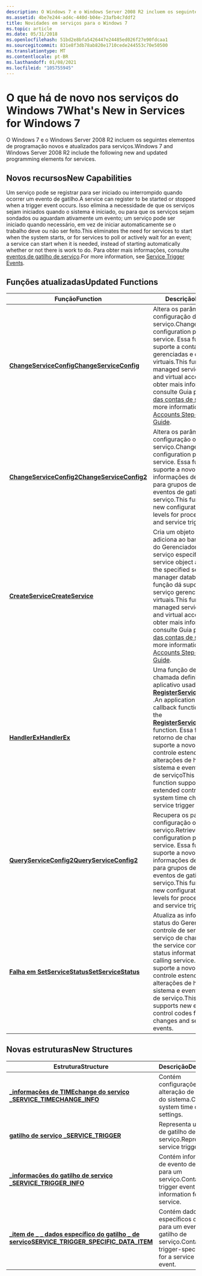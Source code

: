 ```yaml
---
description: O Windows 7 e o Windows Server 2008 R2 incluem os seguintes elementos de programação novos e atualizados para serviços.
ms.assetid: 4be7e244-ad4c-440d-b04e-23afb4c7ddf2
title: Novidades em serviços para o Windows 7
ms.topic: article
ms.date: 05/31/2018
ms.openlocfilehash: 51bd2e8bfa5426447e24485ed026f27e90fdcaa1
ms.sourcegitcommit: 831e8f3db78ab820e1710cede244553c70e50500
ms.translationtype: MT
ms.contentlocale: pt-BR
ms.lasthandoff: 01/08/2021
ms.locfileid: "105755945"
---
```

# <a name="whats-new-in-services-for-windows-7"></a><span data-ttu-id="2789e-103">O que há de novo nos serviços do Windows 7</span><span class="sxs-lookup"><span data-stu-id="2789e-103">What's New in Services for Windows 7</span></span>

<span data-ttu-id="2789e-104">O Windows 7 e o Windows Server 2008 R2 incluem os seguintes elementos de programação novos e atualizados para serviços.</span><span class="sxs-lookup"><span data-stu-id="2789e-104">Windows 7 and Windows Server 2008 R2 include the following new and updated programming elements for services.</span></span>

## <a name="new-capabilities"></a><span data-ttu-id="2789e-105">Novos recursos</span><span class="sxs-lookup"><span data-stu-id="2789e-105">New Capabilities</span></span>

<span data-ttu-id="2789e-106">Um serviço pode se registrar para ser iniciado ou interrompido quando ocorrer um evento de gatilho.</span><span class="sxs-lookup"><span data-stu-id="2789e-106">A service can register to be started or stopped when a trigger event occurs.</span></span> <span data-ttu-id="2789e-107">Isso elimina a necessidade de que os serviços sejam iniciados quando o sistema é iniciado, ou para que os serviços sejam sondados ou aguardam ativamente um evento; um serviço pode ser iniciado quando necessário, em vez de iniciar automaticamente se o trabalho deve ou não ser feito.</span><span class="sxs-lookup"><span data-stu-id="2789e-107">This eliminates the need for services to start when the system starts, or for services to poll or actively wait for an event; a service can start when it is needed, instead of starting automatically whether or not there is work to do.</span></span> <span data-ttu-id="2789e-108">Para obter mais informações, consulte [eventos de gatilho de serviço](service-trigger-events.md).</span><span class="sxs-lookup"><span data-stu-id="2789e-108">For more information, see [Service Trigger Events](service-trigger-events.md).</span></span>

## <a name="updated-functions"></a><span data-ttu-id="2789e-109">Funções atualizadas</span><span class="sxs-lookup"><span data-stu-id="2789e-109">Updated Functions</span></span>



| <span data-ttu-id="2789e-110">Função</span><span class="sxs-lookup"><span data-stu-id="2789e-110">Function</span></span>                                                        | <span data-ttu-id="2789e-111">Descrição</span><span class="sxs-lookup"><span data-stu-id="2789e-111">Description</span></span>                                                                                                                                                                                                                                                                                |
|-----------------------------------------------------------------|--------------------------------------------------------------------------------------------------------------------------------------------------------------------------------------------------------------------------------------------------------------------------------------------|
| [<span data-ttu-id="2789e-112">**ChangeServiceConfig**</span><span class="sxs-lookup"><span data-stu-id="2789e-112">**ChangeServiceConfig**</span></span>](/windows/desktop/api/Winsvc/nf-winsvc-changeserviceconfiga)<br/>   | <span data-ttu-id="2789e-113">Altera os parâmetros de configuração de um serviço.</span><span class="sxs-lookup"><span data-stu-id="2789e-113">Changes the configuration parameters of a service.</span></span> <span data-ttu-id="2789e-114">Essa função dá suporte a contas de serviço gerenciadas e contas virtuais.</span><span class="sxs-lookup"><span data-stu-id="2789e-114">This function supports managed service accounts and virtual accounts.</span></span> <span data-ttu-id="2789e-115">Para obter mais informações, consulte Guia passo a [passo das contas de serviço](/previous-versions/windows/it-pro/windows-server-2008-R2-and-2008/dd548356(v=ws.10)).</span><span class="sxs-lookup"><span data-stu-id="2789e-115">For more information, see [Service Accounts Step-by-Step Guide](/previous-versions/windows/it-pro/windows-server-2008-R2-and-2008/dd548356(v=ws.10)).</span></span><br/>                                      |
| [<span data-ttu-id="2789e-116">**ChangeServiceConfig2**</span><span class="sxs-lookup"><span data-stu-id="2789e-116">**ChangeServiceConfig2**</span></span>](/windows/desktop/api/Winsvc/nf-winsvc-changeserviceconfig2a)<br/> | <span data-ttu-id="2789e-117">Altera os parâmetros de configuração opcionais de um serviço.</span><span class="sxs-lookup"><span data-stu-id="2789e-117">Changes the optional configuration parameters of a service.</span></span> <span data-ttu-id="2789e-118">Essa função dá suporte a novos níveis de informações de configuração para grupos de processador e eventos de gatilho de serviço.</span><span class="sxs-lookup"><span data-stu-id="2789e-118">This function supports new configuration information levels for processor groups and service trigger events.</span></span><br/>                                                                                                        |
| [<span data-ttu-id="2789e-119">**CreateService**</span><span class="sxs-lookup"><span data-stu-id="2789e-119">**CreateService**</span></span>](/windows/desktop/api/Winsvc/nf-winsvc-createservicea)<br/>               | <span data-ttu-id="2789e-120">Cria um objeto de serviço e o adiciona ao banco de dados do Gerenciador de controle de serviço especificado.</span><span class="sxs-lookup"><span data-stu-id="2789e-120">Creates a service object and adds it to the specified service control manager database.</span></span> <span data-ttu-id="2789e-121">Essa função dá suporte a contas de serviço gerenciadas e contas virtuais.</span><span class="sxs-lookup"><span data-stu-id="2789e-121">This function supports managed service accounts and virtual accounts.</span></span> <span data-ttu-id="2789e-122">Para obter mais informações, consulte Guia passo a [passo das contas de serviço](/previous-versions/windows/it-pro/windows-server-2008-R2-and-2008/dd548356(v=ws.10)).</span><span class="sxs-lookup"><span data-stu-id="2789e-122">For more information, see [Service Accounts Step-by-Step Guide](/previous-versions/windows/it-pro/windows-server-2008-R2-and-2008/dd548356(v=ws.10)).</span></span><br/> |
| [<span data-ttu-id="2789e-123">**HandlerEx**</span><span class="sxs-lookup"><span data-stu-id="2789e-123">**HandlerEx**</span></span>](/windows/desktop/api/WinSvc/nc-winsvc-lphandler_function_ex)<br/>                       | <span data-ttu-id="2789e-124">Uma função de retorno de chamada definida pelo aplicativo usada com a função [**RegisterServiceCtrlHandlerEx**](/windows/desktop/api/Winsvc/nf-winsvc-registerservicectrlhandlerexa) .</span><span class="sxs-lookup"><span data-stu-id="2789e-124">An application-defined callback function used with the [**RegisterServiceCtrlHandlerEx**](/windows/desktop/api/Winsvc/nf-winsvc-registerservicectrlhandlerexa) function.</span></span> <span data-ttu-id="2789e-125">Essa função de retorno de chamada dá suporte a novos códigos de controle estendidos para alterações de horário do sistema e eventos de gatilho de serviço</span><span class="sxs-lookup"><span data-stu-id="2789e-125">This callback function supports new extended control codes for system time changes and service trigger events.</span></span><br/>                            |
| [<span data-ttu-id="2789e-126">**QueryServiceConfig2**</span><span class="sxs-lookup"><span data-stu-id="2789e-126">**QueryServiceConfig2**</span></span>](/windows/desktop/api/Winsvc/nf-winsvc-queryserviceconfig2a)<br/>   | <span data-ttu-id="2789e-127">Recupera os parâmetros de configuração opcionais de um serviço.</span><span class="sxs-lookup"><span data-stu-id="2789e-127">Retrieves the optional configuration parameters of a service.</span></span> <span data-ttu-id="2789e-128">Essa função dá suporte a novos níveis de informações de configuração para grupos de processador e eventos de gatilho de serviço.</span><span class="sxs-lookup"><span data-stu-id="2789e-128">This function supports new configuration information levels for processor groups and service trigger events.</span></span><br/>                                                                                                      |
| [<span data-ttu-id="2789e-129">**Falha em SetServiceStatus**</span><span class="sxs-lookup"><span data-stu-id="2789e-129">**SetServiceStatus**</span></span>](/windows/desktop/api/Winsvc/nf-winsvc-setservicestatus)<br/>         | <span data-ttu-id="2789e-130">Atualiza as informações de status do Gerenciador de controle de serviço para o serviço de chamada.</span><span class="sxs-lookup"><span data-stu-id="2789e-130">Updates the service control manager's status information for the calling service.</span></span> <span data-ttu-id="2789e-131">Essa função dá suporte a novos códigos de controle estendidos para alterações de horário do sistema e eventos de gatilho de serviço.</span><span class="sxs-lookup"><span data-stu-id="2789e-131">This function supports new extended control codes for system time changes and service trigger events.</span></span><br/>                                                                                         |



 

## <a name="new-structures"></a><span data-ttu-id="2789e-132">Novas estruturas</span><span class="sxs-lookup"><span data-stu-id="2789e-132">New Structures</span></span>



| <span data-ttu-id="2789e-133">Estrutura</span><span class="sxs-lookup"><span data-stu-id="2789e-133">Structure</span></span>                                                                                       | <span data-ttu-id="2789e-134">Descrição</span><span class="sxs-lookup"><span data-stu-id="2789e-134">Description</span></span>                                                            |
|-------------------------------------------------------------------------------------------------|------------------------------------------------------------------------|
| [<span data-ttu-id="2789e-135">**\_informações de TIMEchange do serviço \_**</span><span class="sxs-lookup"><span data-stu-id="2789e-135">**SERVICE\_TIMECHANGE\_INFO**</span></span>](/windows/desktop/api/winsvc/ns-winsvc-service_timechange_info)<br/>                         | <span data-ttu-id="2789e-136">Contém configurações de alteração de horário do sistema.</span><span class="sxs-lookup"><span data-stu-id="2789e-136">Contains system time change settings.</span></span> <br/>                      |
| [<span data-ttu-id="2789e-137">**gatilho de serviço \_**</span><span class="sxs-lookup"><span data-stu-id="2789e-137">**SERVICE\_TRIGGER**</span></span>](/windows/desktop/api/winsvc/ns-winsvc-service_trigger)<br/>                                          | <span data-ttu-id="2789e-138">Representa um evento de gatilho de serviço.</span><span class="sxs-lookup"><span data-stu-id="2789e-138">Represents a service trigger event.</span></span><br/>                         |
| [<span data-ttu-id="2789e-139">**\_informações do gatilho de serviço \_**</span><span class="sxs-lookup"><span data-stu-id="2789e-139">**SERVICE\_TRIGGER\_INFO**</span></span>](/windows/desktop/api/winsvc/ns-winsvc-service_trigger_info)<br/>                               | <span data-ttu-id="2789e-140">Contém informações de evento de gatilho para um serviço.</span><span class="sxs-lookup"><span data-stu-id="2789e-140">Contains trigger event information for a service.</span></span><br/>           |
| [<span data-ttu-id="2789e-141">**\_item de \_ \_ dados específico do gatilho \_ de serviço**</span><span class="sxs-lookup"><span data-stu-id="2789e-141">**SERVICE\_TRIGGER\_SPECIFIC\_DATA\_ITEM**</span></span>](/windows/desktop/api/winsvc/ns-winsvc-service_trigger_specific_data_item)<br/> | <span data-ttu-id="2789e-142">Contém dados específicos do gatilho para um evento de gatilho de serviço.</span><span class="sxs-lookup"><span data-stu-id="2789e-142">Contains trigger-specific data for a service trigger event.</span></span><br/> |



 

 

